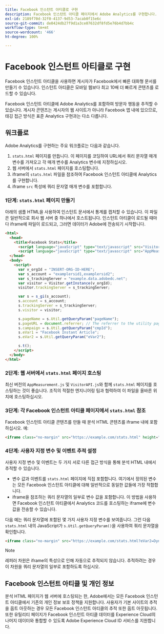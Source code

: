 ```yaml
---
title: Facebook 인스턴트 아티클로 구현
description: Facebook 인스턴트 아티클 페이지에서 Adobe Analytics를 구현합니다.
exl-id: 2189f70d-32f0-4137-9d53-7acab0f15e6c
source-git-commit: de0424db27f9d1a3ce07632df8fd5e76b4d7bb4c
workflow-type: tm+mt
source-wordcount: '466'
ht-degree: 100%

---
```


# Facebook 인스턴트 아티클로 구현

Facebook 인스턴트 아티클을 사용하면 게시자가 Facebook에서 빠른 대화형 문서를 만들기 수 있습니다. 인스턴트 아티클은 모바일 웹보다 최고 10배 더 빠르게 콘텐츠를 로드할 수 있습니다.

Facebook 인스턴트 아티클에 Adobe Analytics를 포함하여 방문자 행동을 추적할 수 있습니다. 게시자 콘텐츠는 게시자의 웹 사이트가 아니라 Facebook 앱 내에 있으므로, 태깅 접근 방식은 표준 Analytics 구현과는 다소 다릅니다.

## 워크플로

Adobe Analytics를 구현하는 주요 워크플로는 다음과 같습니다.

1. `stats.html` 페이지를 만듭니다. 이 페이지를 코딩하여 URL에서 쿼리 문자열 매개 변수를 가져오고 각 매개 변수를 Analytics 변수에 지정하십시오.
1. 웹 서버에서 `stats.html` 페이지를 호스팅합니다.
1. iframe의 `stats.html` 파일을 참조하여 Facebook 인스턴트 아티클에 Analytics를 구현합니다.
1. iframe `src` 특성에 쿼리 문자열 매개 변수를 포함합니다.

### 1단계: `stats.html` 페이지 만들기

아래의 샘플 HTML을 사용하여 인스턴트 문서에서 통계를 캡처할 수 있습니다. 이 파일은 일반적으로 회사 웹 서버 중 하나에서 호스트됩니다. 인스턴트 아티클이 로드될 때마다 iframe에 파일이 로드되고, 그러면 데이터가 Adobe에 전송되기 시작합니다.

```html
<html>
  <head>
    <title>Facebook Stats</title>
      <script language="javaScript" type="text/javascript" src="VisitorAPI.js"></script>
      <script language="javaScript" type="text/javascript" src="AppMeasurement.js"></script>
  </head>
  <body>
    <script>
      var v_orgId = "INSERT-ORG-ID-HERE";
      var s_account = "examplersid1,examplersid2";
      var s_trackingServer = "example.data.adobedc.net";
      var visitor = Visitor.getInstance(v_orgId);
      visitor.trackingServer = s_trackingServer;

      var s = s_gi(s_account);
      s.account = s_account;
      s.trackingServer = s_trackingServer;
      s.visitor = visitor;

      s.pageName = s.Util.getQueryParam("pageName");
      s.pageURL = document.referrer; // The referrer to the utility page is the parent frame
      s.campaign = s.Util.getQueryParam("cmpId");
      s.eVar1 = "Facebook Instant Article";
      s.eVar2 = s.Util.getQueryParam("eVar2");

      s.t();
    </script>
  </body>
</html>
```

### 2단계: 웹 서버에서 `stats.html` 페이지 호스팅

최신 버전의 `AppMeasurement.js` 및 `VisitorAPI.js`와 함께 `stats.html` 페이지를 호스팅하는 것이 좋습니다. 조직의 적절한 엔지니어링 팀과 협력하여 이 파일을 올바른 위치에 호스팅하십시오.

### 3단계: 각 Facebook 인스턴트 아티클 페이지에서 `stats.html` 참조

Facebook 인스턴트 아티클 콘텐츠를 만들 때 분석 HTML 콘텐츠를 iframe 내에 포함하십시오. 예:

```html
<iframe class="no-margin" src="https://example.com/stats.html" height="0"></iframe>
```

### 4단계: 사용자 지정 변수 및 이벤트 추적 설정

사용자 지정 변수 및 이벤트는 두 가지 서로 다른 접근 방식을 통해 분석 HTML 내에서 추적할 수 있습니다.

* 변수 값과 이벤트를 `stats.html` 페이지에 직접 포함합니다. 여기에서 정의된 변수는 모든 Facebook 인스턴트 아티클에 대해 일반적으로 동일한 값들에 가장 적합합니다.
* iframe을 참조하는 쿼리 문자열의 일부로 변수 값을 포함합니다. 이 방법을 사용하면 Facebook 인스턴트 아티클에서 Analytics 코드를 호스팅하는 iframe에 변수 값을 전송할 수 있습니다.

다음 예는 쿼리 문자열에 포함된 몇 가지 사용자 지정 변수를 보여줍니다. 그런 다음 `stats.html` 내의 JavaScript가 `s.Util.getQueryParam()`을 사용하여 쿼리 문자열을 확인합니다.

```html
<iframe class="no-margin" src="https://example.com/stats.html?eVar2=Dynamic%20article%20title&pageName=Example%20article%20name&cmpId=exampleID123" height="0"></iframe>
```

>[!NOTE]
>
>레퍼러 차원은 iframe의 특성으로 인해 자동으로 추적되지 않습니다. 추적하려는 경우 이 차원을 쿼리 문자열의 일부로 포함하도록 하십시오.

## Facebook 인스턴트 아티클 및 개인 정보

분석 HTML 페이지가 웹 서버에 호스팅되는 한, Adobe에서는 모든 Facebook 인스턴트 아티클에서 기존의 개인 정보 보호 정책을 지원합니다. 사용자가 기본 사이트의 추적을 옵트 아웃하는 경우 모든 Facebook 인스턴트 아티클의 추적 또한 옵트 아웃됩니다. 또한 유틸리티 페이지가 Facebook 인스턴트 아티클 데이터를 Experience Cloud의 나머지 데이터와 통합할 수 있도록 Adobe Experience Cloud ID 서비스를 지원합니다.
